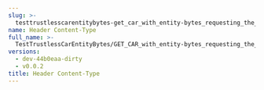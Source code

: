 ```yaml
---
slug: >-
  testtrustlesscarentitybytes-get_car_with_entity-bytes_requesting_the_first_byte_of_a_file_(format-car)-header_content-type
name: Header Content-Type
full_name: >-
  TestTrustlessCarEntityBytes/GET_CAR_with_entity-bytes_requesting_the_first_byte_of_a_file_(format=car)/Header_Content-Type
versions:
  - dev-44b0eaa-dirty
  - v0.0.2
title: Header Content-Type
---
```


